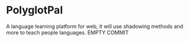 # PolyglotPal
A language learning platform for web, it will use shadowing methods and more to teach people languages. 
EMPTY COMMIT
